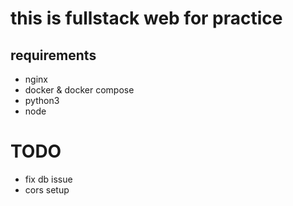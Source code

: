 # this is fullstack web for practice

## requirements

- nginx
- docker & docker compose
- python3
- node

# TODO

- fix db issue
- cors setup
